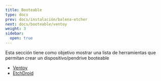 ```yaml
---
title: Booteable
type: docs
prev: docs/instalación/balena-etcher
next: docs/booteable/ventoy
weight: 3
sidebar:
  open: true
---
```


Esta sección tiene como objetivo mostrar una lista de herramientas que permitan crear un dispositivo/pendrive booteable


* [Ventoy](ventoy)
* [EtchDroid](etchdroid)
